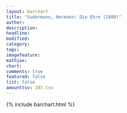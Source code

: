 ```yaml
---
layout: barchart
title: "Sudermann, Hermann: Die Ehre (1889)"
author:
description:
headline:
modified:
category:
tags:
imagefeature: 
mathjax: 
chart: 
comments: true
featured: false
list: false
amounttsv: 107.tsv
---
```

{% include barchart.html %}
